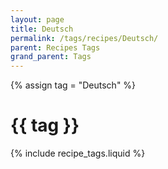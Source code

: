 ```yaml
---
layout: page
title: Deutsch
permalink: /tags/recipes/Deutsch/
parent: Recipes Tags
grand_parent: Tags
---
```

{% assign tag = "Deutsch" %}
# {{ tag }}
{% include recipe_tags.liquid %}